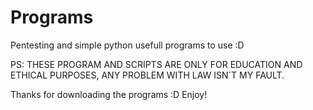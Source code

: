 # Programs
Pentesting and simple python usefull programs to use :D

PS: THESE PROGRAM AND SCRIPTS ARE ONLY FOR EDUCATION AND ETHICAL PURPOSES, ANY PROBLEM WITH LAW ISN´T MY FAULT.

Thanks for downloading the programs :D Enjoy!
